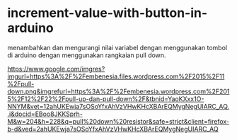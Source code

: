 # increment-value-with-button-in-arduino
menambahkan dan mengurangi nilai variabel dengan menggunakan tombol di arduino dengan menggunakan rangkaian pull down.

https://www.google.com/imgres?imgurl=https%3A%2F%2Fembenesia.files.wordpress.com%2F2015%2F11%2Fpull-down.png&imgrefurl=https%3A%2F%2Fembenesia.wordpress.com%2F2015%2F12%2F22%2Fpull-up-dan-pull-down%2F&tbnid=YaoKXxx1O-NNYM&vet=12ahUKEwja7sOSoYfxAhVzVHwKHcXBArEQMygNegUIARC_AQ..i&docid=EBoo8JKKSprh-M&w=204&h=228&q=pull%20down%20resistor&safe=strict&client=firefox-b-d&ved=2ahUKEwja7sOSoYfxAhVzVHwKHcXBArEQMygNegUIARC_AQ
